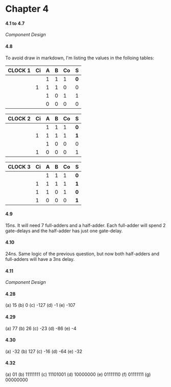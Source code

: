 # Chapter 4



#### 4.1 to 4.7
*Component Design*

#### 4.8

To avoid draw in markdown, I'm listing the values in the folloing tables:

| CLOCK 1 | Ci  | A   | B   | Co  | S     |
| ------- | --- | --- | --- | --- | ----- |
|         |     | 1   | 1   | 1   | **0** |
|         | 1   | 1   | 1   | 0   | 0     |
|         |     | 1   | 0   | 1   | 1     |
|         |     | 0   | 0   | 0   | 0     |

| CLOCK 2 | Ci  | A   | B   | Co  | S     |
| ------- | --- | --- | --- | --- | ----- |
|         |     | 1   | 1   | 1   | **0** |
|         | 1   | 1   | 1   | 1   | **1** |
|         |     | 1   | 0   | 0   | 0     |
|         | 1   | 0   | 0   | 0   | 1     |

| CLOCK 3 | Ci  | A   | B   | Co  | S     |
| ------- | --- | --- | --- | --- | ----- |
|         |     | 1   | 1   | 1   | **0** |
|         | 1   | 1   | 1   | 1   | **1** |
|         | 1   | 1   | 0   | 1   | **0** |
|         | 1   | 0   | 0   | 0   | **1** |

#### 4.9
15ns. It will need 7 full-adders and a half-adder. Each full-adder will spend 2 gate-delays and the half-adder has just one gate-delay. 

#### 4.10

24ns. Same logic of the previous question, but now both half-adders and full-adders will have a 3ns delay. 

#### 4.11
*Component Design*


#### 4.28 

(a) 15
(b) 0
(c) -127
(d) -1
(e) -107

#### 4.29

(a) 77
(b) 26
(c) -23
(d) -86
(e) -4

#### 4.30

(a) -32
(b) 127
(c) -16
(d) -64
(e) -32

#### 4.32

(a) 01
(b) 11111111
(c) 11101001
(d) 10000000
(e) 01111110
(f) 01111111
(g) 00000000